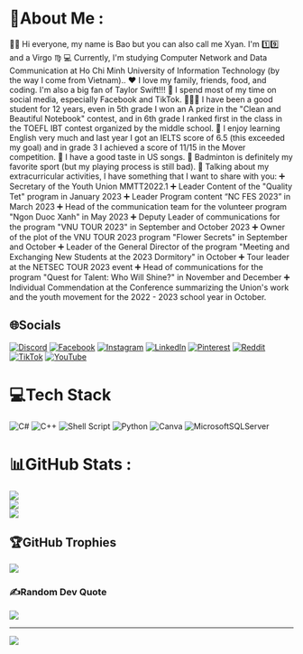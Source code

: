 # 💫About Me :
🧑‍🦰 Hi everyone, my name is Bao but you can also call me Xyan. I'm 1️⃣9️⃣ and a Virgo ♍️
💻 Currently, I'm studying Computer Network and Data Communication at Ho Chi Minh University of Information Technology (by the way I come from Vietnam)..
❤️ I love my family, friends, food, and coding. I'm also a big fan of Taylor Swift!!! 
📱 I spend most of my time on social media, especially Facebook and TikTok.
🧑🏻‍💼 I have been a good student for 12 years, even in 5th grade I won an A prize in the "Clean and Beautiful Notebook" contest, and in 6th grade I ranked first in the class in the TOEFL IBT contest organized by the middle school.
📘 I enjoy learning English very much and last year I got an IELTS score of 6.5 (this exceeded my goal) and in grade 3 I achieved a score of 11/15 in the Mover competition.
👄 I have a good taste in US songs.
🏸 Badminton is definitely my favorite sport (but my playing process is still bad).
🔔 Talking about my extracurricular activities, I have something that I want to share with you:
➕ Secretary of the Youth Union MMTT2022.1
➕ Leader Content of the "Quality Tet" program in January 2023
➕ Leader Program content “NC FES 2023” in March 2023
➕ Head of the communication team for the volunteer program "Ngon Duoc Xanh" in May 2023
➕ Deputy Leader of communications for the program "VNU TOUR 2023" in September and October 2023
➕ Owner of the plot of the VNU TOUR 2023 program "Flower Secrets" in September and October
➕ Leader of the General Director of the program "Meeting and Exchanging New Students at the 2023 Dormitory" in October
➕ Tour leader at the NETSEC TOUR 2023 event
➕ Head of communications for the program "Quest for Talent: Who Will Shine?" in November and December
➕ Individual Commendation at the Conference summarizing the Union's work and the youth movement for the 2022 - 2023 school year in October.

## 🌐Socials
[![Discord](https://img.shields.io/badge/Discord-%237289DA.svg?logo=discord&logoColor=white)](htttps://discord.gg/xyan9718) [![Facebook](https://img.shields.io/badge/Facebook-%231877F2.svg?logo=Facebook&logoColor=white)](https://facebook.com/https://www.facebook.com/BaoDHG) [![Instagram](https://img.shields.io/badge/Instagram-%23E4405F.svg?logo=Instagram&logoColor=white)](https://instagram.com/https://www.instagram.com/idontspeakwell_/) [![LinkedIn](https://img.shields.io/badge/LinkedIn-%230077B5.svg?logo=linkedin&logoColor=white)](https://linkedin.com/in/https://www.linkedin.com/in/%C4%91inh-hu%E1%BB%B3nh-gia-b%E1%BA%A3o-63a511259/) [![Pinterest](https://img.shields.io/badge/Pinterest-%23E60023.svg?logo=Pinterest&logoColor=white)](https://pinterest.com/https://www.pinterest.com/yishunbao/) [![Reddit](https://img.shields.io/badge/Reddit-%23FF4500.svg?logo=Reddit&logoColor=white)](https://reddit.com/user/https://www.reddit.com/user/ObjectPuzzleheaded70) [![TikTok](https://img.shields.io/badge/TikTok-%23000000.svg?logo=TikTok&logoColor=white)](https://tiktok.com/@https://www.tiktok.com/@valhala_d) [![YouTube](https://img.shields.io/badge/YouTube-%23FF0000.svg?logo=YouTube&logoColor=white)](https://youtube.com/c/https://www.youtube.com/channel/UCm9rVmWggzeZ7Sm0PcfK5DQ) 

# 💻Tech Stack
![C#](https://img.shields.io/badge/c%23-%23239120.svg?style=for-the-badge&logo=c-sharp&logoColor=white) ![C++](https://img.shields.io/badge/c++-%2300599C.svg?style=for-the-badge&logo=c%2B%2B&logoColor=white) ![Shell Script](https://img.shields.io/badge/shell_script-%23121011.svg?style=for-the-badge&logo=gnu-bash&logoColor=white) ![Python](https://img.shields.io/badge/python-3670A0?style=for-the-badge&logo=python&logoColor=ffdd54) ![Canva](https://img.shields.io/badge/Canva-%2300C4CC.svg?style=for-the-badge&logo=Canva&logoColor=white) ![MicrosoftSQLServer](https://img.shields.io/badge/Microsoft%20SQL%20Sever-CC2927?style=for-the-badge&logo=microsoft%20sql%20server&logoColor=white)
# 📊GitHub Stats :
![](https://github-readme-stats.vercel.app/api?username=andreafletcherdinh&theme=radical&hide_border=false&include_all_commits=false&count_private=false)<br/>
![](https://github-readme-streak-stats.herokuapp.com/?user=andreafletcherdinh&theme=radical&hide_border=false)<br/>
![](https://github-readme-stats.vercel.app/api/top-langs/?username=andreafletcherdinh&theme=radical&hide_border=false&include_all_commits=false&count_private=false&layout=compact)

## 🏆GitHub Trophies
![](https://github-trophies.vercel.app/?username=andreafletcherdinh&theme=radical&no-frame=false&no-bg=false&margin-w=4)

### ✍️Random Dev Quote
![](https://quotes-github-readme.vercel.app/api?type=horizontal&theme=radical)

---
[![](https://visitcount.itsvg.in/api?id=andreafletcherdinh&icon=0&color=0)](https://visitcount.itsvg.in)
